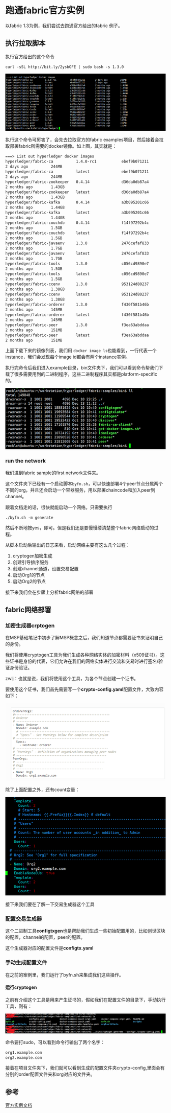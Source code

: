 # 跑通fabric官方实例
以fabric 1.3为例，我们尝试去跑通官方给出的fabric 例子。

## 执行拉取脚本
执行官方给出的这个命令


```
curl -sSL http://bit.ly/2ysbOFE | sudo bash -s 1.3.0
```

![](image/fabric2.png)

执行这个命令可厉害了，会先去拉取官方的fabric examples项目，然后接着会拉取部署fabric所需要的docker镜像。如上图，其实就是：

```
===> List out hyperledger docker images
hyperledger/fabric-ca          1.4.0-rc1           ebef9b071211        2 days ago          244MB
hyperledger/fabric-ca          latest              ebef9b071211        2 days ago          244MB
hyperledger/fabric-zookeeper   0.4.14              d36da0db87a4        2 months ago        1.43GB
hyperledger/fabric-zookeeper   latest              d36da0db87a4        2 months ago        1.43GB
hyperledger/fabric-kafka       0.4.14              a3b095201c66        2 months ago        1.44GB
hyperledger/fabric-kafka       latest              a3b095201c66        2 months ago        1.44GB
hyperledger/fabric-couchdb     0.4.14              f14f97292b4c        2 months ago        1.5GB
hyperledger/fabric-couchdb     latest              f14f97292b4c        2 months ago        1.5GB
hyperledger/fabric-javaenv     1.3.0               2476cefaf833        2 months ago        1.7GB
hyperledger/fabric-javaenv     latest              2476cefaf833        2 months ago        1.7GB
hyperledger/fabric-tools       1.3.0               c056cd9890e7        2 months ago        1.5GB
hyperledger/fabric-tools       latest              c056cd9890e7        2 months ago        1.5GB
hyperledger/fabric-ccenv       1.3.0               953124d80237        2 months ago        1.38GB
hyperledger/fabric-ccenv       latest              953124d80237        2 months ago        1.38GB
hyperledger/fabric-orderer     1.3.0               f430f581b46b        2 months ago        145MB
hyperledger/fabric-orderer     latest              f430f581b46b        2 months ago        145MB
hyperledger/fabric-peer        1.3.0               f3ea63abddaa        2 months ago        151MB
hyperledger/fabric-peer        latest              f3ea63abddaa        2 months ago        151MB
```

上面下载下来的镜像列表，我们用 `docker image ls`也能看到，一行代表一个instance，我们会发现每个image id都会有两个instance实例。

执行完命令后我们进入example目录，bin文件夹下，我们可以看到命令帮我们下载了很多需要用到的二进制程序，这些二进制程序其实都是platform-specific的。

![](image/fabric3.png)

### run the network
我们进到fabric sample的first network文件夹。

这个文件夹下已经有一个启动脚本`byfn.sh`，可以快速部署4个peer节点分属两个不同的org，并且还会启动一个容器服务，用以部署chaincode和加入peer到channel。

跟着文档走的话，很快就能启动一个网络。只需要执行

```
./byfn.sh -m generate
```

然后不断地按yes，即可。但是我们还是要慢慢缕清楚整个fabric网络启动的过程。

从脚本启动后输出的日志来看，启动网络主要有这么几个过程：

1. cryptogen加密生成
2. 创建引导排序服务
3. 创建channel通道，设置交易配置
4. 启动Org1的节点
5. 启动Org2的节点


接下来我们会在步骤上分析fabric网络的部署

## fabric网络部署

### 加密生成器crptogen
在MSP基础笔记中初步了解MSP概念之后，我们知道节点都需要证书来证明自己的身份。

我们将使用cryptogen工具为我们生成各种网络实体的加密材料（x509证书）。这些证书是身份的代表，它们允许在我们的网络实体进行交流和交易时进行签名/验证身份验证。

zwlj：也就是说，我们将使用这个工具，为各个节点创建一个证书。

要使用这个证书，我们首先需要写一个**crypto-config.yaml**配置文件，大致内容如下：

![](image/fabric11.png)

除了上面配置之外，还有count变量：

![](image/fabric12.png)

接下来我们要在了解一下交易生成器这个工具

### 配置交易生成器
这个二进制工具**configtxgen**也是帮助我们生成一些初始配置用的，比如创世区块的配置，channel的配置，peer的配置。

这个生成器对应的配置文件是**configtx.yaml**

### 手动生成配置文件
在之前的案例里，我们运行了byfn.sh来集成我们这些操作。

#### 运行cryptogen
之前有介绍这个工具是用来产生证书的，假如我们在配置文件的目录下，手动执行工具，则有：

![](image/fabric13.png)

命令要打sudo，可以看到命令行输出了两个名字：

```
org1.example.com
org2.example.com
```

接着在项目文件夹下，我们就可以看到生成的配置文件夹crypto-config,里面会有分别的order配置文件夹和org对应的文件夹。

## 参考
[官方实例文档](https://hyperledger-fabric.readthedocs.io/en/release-1.3/install.html)
